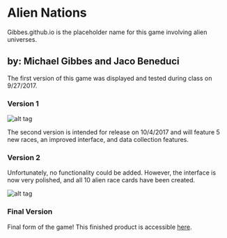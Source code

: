 # Alien Nations
Gibbes.github.io is the placeholder name for this game involving alien universes. 
## by: Michael Gibbes and Jaco Beneduci

The first version of this game was displayed and tested during class on 9/27/2017.

### Version 1

![alt tag](https://raw.githubusercontent.com/Gibbes/Gibbes.github.io/master/img/website_v1.png)

The second version is intended for release on 10/4/2017 and will feature 5 new races, an improved interface, and data collection features.

### Version 2

Unfortunately, no functionality could be added. However, the interface is now very polished, and all 10 alien race cards have been created.

![alt tag](https://raw.githubusercontent.com/Gibbes/Gibbes.github.io/master/img/website_v2.png)

### Final Version

Final form of the game! This finished product is accessible <a href="https://drive.google.com/file/d/1ZMfcai5JMaGXwIt4Oq8UhigBA_QR59g9/view?usp=sharing">here</a>.
